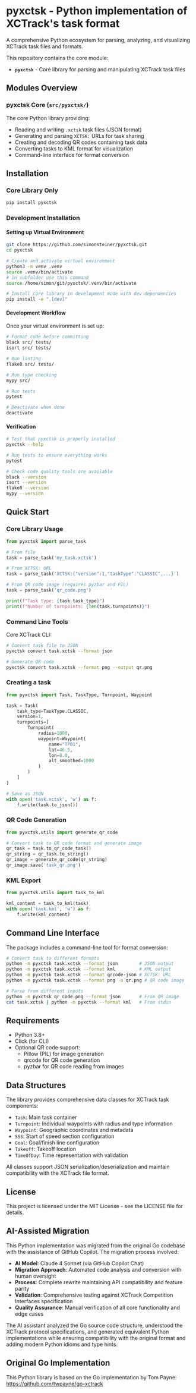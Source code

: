 # pyxctsk - Python implementation of XCTrack's task format

A comprehensive Python ecosystem for parsing, analyzing, and visualizing XCTrack task files and formats.

This repository contains the core module:

- **`pyxctsk`** - Core library for parsing and manipulating XCTrack task files

## Modules Overview

### pyxctsk Core (`src/pyxctsk/`)

The core Python library providing:

- Reading and writing `.xctsk` task files (JSON format)
- Generating and parsing `XCTSK:` URLs for task sharing
- Creating and decoding QR codes containing task data
- Converting tasks to KML format for visualization
- Command-line interface for format conversion

## Installation

### Core Library Only

```bash
pip install pyxctsk
```

### Development Installation

#### Setting up Virtual Environment

```bash
git clone https://github.com/simonsteiner/pyxctsk.git
cd pyxctsk

# Create and activate virtual environment
python3 -m venv .venv
source .venv/bin/activate
# in subfolder use this command
source /home/simon/git/pyxctsk/.venv/bin/activate

# Install core library in development mode with dev dependencies
pip install -e ".[dev]"
```

#### Development Workflow

Once your virtual environment is set up:

```bash
# Format code before committing
black src/ tests/
isort src/ tests/

# Run linting
flake8 src/ tests/

# Run type checking
mypy src/

# Run tests
pytest

# Deactivate when done
deactivate
```

#### Verification

```bash
# Test that pyxctsk is properly installed
pyxctsk --help

# Run tests to ensure everything works
pytest

# Check code quality tools are available
black --version
isort --version
flake8 --version
mypy --version
```

## Quick Start

### Core Library Usage

```python
from pyxctsk import parse_task

# From file
task = parse_task('my_task.xctsk')

# From XCTSK: URL
task = parse_task('XCTSK:{"version":1,"taskType":"CLASSIC",...}')

# From QR code image (requires pyzbar and PIL)
task = parse_task('qr_code.png')

print(f"Task type: {task.task_type}")
print(f"Number of turnpoints: {len(task.turnpoints)}")
```

### Command Line Tools

Core XCTrack CLI:

```bash
# Convert task file to JSON
pyxctsk convert task.xctsk --format json

# Generate QR code
pyxctsk convert task.xctsk --format png --output qr.png
```

### Creating a task

```python
from pyxctsk import Task, TaskType, Turnpoint, Waypoint

task = Task(
    task_type=TaskType.CLASSIC,
    version=1,
    turnpoints=[
        Turnpoint(
            radius=1000,
            waypoint=Waypoint(
                name="TP01",
                lat=46.5,
                lon=8.0,
                alt_smoothed=1000
            )
        )
    ]
)

# Save as JSON
with open('task.xctsk', 'w') as f:
    f.write(task.to_json())
```

### QR Code Generation

```python
from pyxctsk.utils import generate_qr_code

# Convert task to QR code format and generate image
qr_task = task.to_qr_code_task()
qr_string = qr_task.to_string()
qr_image = generate_qr_code(qr_string)
qr_image.save('task_qr.png')
```

### KML Export

```python
from pyxctsk.utils import task_to_kml

kml_content = task_to_kml(task)
with open('task.kml', 'w') as f:
    f.write(kml_content)
```

## Command Line Interface

The package includes a command-line tool for format conversion:

```bash
# Convert task to different formats
python -m pyxctsk task.xctsk --format json        # JSON output
python -m pyxctsk task.xctsk --format kml         # KML output  
python -m pyxctsk task.xctsk --format qrcode-json # XCTSK: URL
python -m pyxctsk task.xctsk --format png -o qr.png # QR code image

# Parse from different inputs
python -m pyxctsk qr_code.png --format json       # From QR image
cat task.xctsk | python -m pyxctsk --format kml   # From stdin
```

## Requirements

- Python 3.8+
- Click (for CLI)
- Optional QR code support:
  - Pillow (PIL) for image generation
  - qrcode for QR code generation  
  - pyzbar for QR code reading from images

## Data Structures

The library provides comprehensive data classes for XCTrack task components:

- `Task`: Main task container
- `Turnpoint`: Individual waypoints with radius and type information
- `Waypoint`: Geographic coordinates and metadata
- `SSS`: Start of speed section configuration
- `Goal`: Goal/finish line configuration  
- `Takeoff`: Takeoff location
- `TimeOfDay`: Time representation with validation

All classes support JSON serialization/deserialization and maintain compatibility with the XCTrack file format.

## License

This project is licensed under the MIT License - see the LICENSE file for details.

## AI-Assisted Migration

This Python implementation was migrated from the original Go codebase with the assistance of GitHub Copilot. The migration process involved:

- **AI Model**: Claude 4 Sonnet (via GitHub Copilot Chat)
- **Migration Approach**: Automated code analysis and conversion with human oversight
- **Process**: Complete rewrite maintaining API compatibility and feature parity
- **Validation**: Comprehensive testing against XCTrack Competition Interfaces specification
- **Quality Assurance**: Manual verification of all core functionality and edge cases

The AI assistant analyzed the Go source code structure, understood the XCTrack protocol specifications, and generated equivalent Python implementations while ensuring compatibility with the original format and adding modern Python idioms and type hints.

## Original Go Implementation

This Python library is based on the Go implementation by Tom Payne:
<https://github.com/twpayne/go-xctrack>
